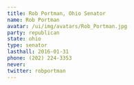 ```yaml
---
title: Rob Portman, Ohio Senator
name: Rob Portman
avatar: /ui/img/avatars/Rob_Portman.jpg
party: republican
state: ohio
type: senator
lasthall: 2016-01-31
phone: (202) 224-3353
never: 
twitter: robportman
---
```

